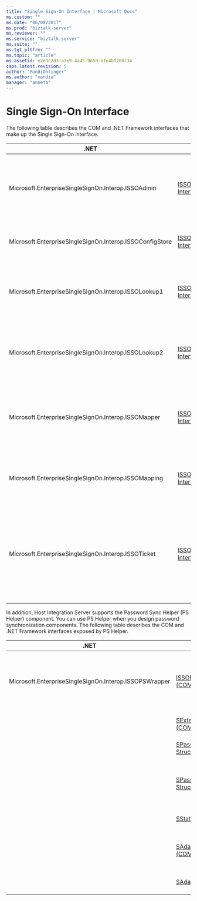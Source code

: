 ```yaml
---
title: "Single Sign-On Interface | Microsoft Docs"
ms.custom: ""
ms.date: "06/08/2017"
ms.prod: "biztalk-server"
ms.reviewer: ""
ms.service: "biztalk-server"
ms.suite: ""
ms.tgt_pltfrm: ""
ms.topic: "article"
ms.assetid: e2e3c2d3-a7e9-4a45-965d-bfe4bf200c34
caps.latest.revision: 5
author: "MandiOhlinger"
ms.author: "mandia"
manager: "anneta"
---
```

# Single Sign-On Interface
The following table describes the COM and .NET Framework interfaces that make up the Single Sign-On interface.  
  
|.NET|COM|Description|  
|----------|---------|-----------------|  
|Microsoft.EnterpriseSingleSignOn.Interop.ISSOAdmin|[ISSOAdmin Interface (COM)](../core/issoadmin-interface-com.md)|Creates, updates, and deletes an SSO application. Also performs other administration functions.|  
|Microsoft.EnterpriseSingleSignOn.Interop.ISSOConfigStore|[ISSOConfigStore Interface (COM)](../core/issoconfigstore-interface-com.md)|Gets and sets information in the SSO configuration store.|  
|Microsoft.EnterpriseSingleSignOn.Interop.ISSOLookup1|[ISSOLookup1 Interface (COM)](../core/issolookup1-interface-com.md)|Enables you to look up the external credentials on a specified application for the current user.|  
|Microsoft.EnterpriseSingleSignOn.Interop.ISSOLookup2|[ISSOLookup2 Interface (COM)](../core/issolookup2-interface-com.md)|As above, but also enables you to look up the Windows credentials for a specified external user.|  
|Microsoft.EnterpriseSingleSignOn.Interop.ISSOMapper|[ISSOMapper Interface (COM)](../core/issomapper-interface-com.md)|Enables you to set the external credentials for the current user for a specified application.|  
|Microsoft.EnterpriseSingleSignOn.Interop.ISSOMapping|[ISSOMapping Interface (COM)](../core/issomapping-interface-com.md)|Creates and maintains the mapping between users and affiliated applications.|  
|Microsoft.EnterpriseSingleSignOn.Interop.ISSOTicket|[ISSOTicket Interface (COM)](../core/issoticket-interface-com.md)|Creates the ticket that contains the appropriate security information. This ticket is then sent on with the appropriate message from your application.|  
  
 In addition, Host Integration Server supports the Password Sync Helper (PS Helper) component. You can use PS Helper when you design password synchronization components. The following table describes the COM and .NET Framework interfaces exposed by PS Helper.  
  
|.NET|COM|Description|  
|----------|---------|-----------------|  
|Microsoft.EnterpriseSingleSignOn.Interop.ISSOPSWrapper|[ISSONotification Interface (COM)](../core/issonotification-interface-com.md)|Handles password changes to and from non-Windows operating systems.|  
||[SExternalAccount Structure (COM)](../core/sexternalaccount-structure-com.md)|Describes an external account.|  
||[SPasswordChange Structure (COM)](../core/spasswordchange-structure-com.md)|Describes a password change.|  
||[SPasswordChangeComplete Structure (COM)](../core/spasswordchangecomplete-structure-com.md)|Describes the completion of a password change.|  
||[SStatus Structure (COM)](../core/sstatus-structure-com.md)|Describes an error or event.|  
||[SAdapterInGroup Structure (COM)](../core/sadapteringroup-structure-com.md)|Describes the adapters in a given group.|  
||[SAdapter Structure (COM)](../core/sadapter-structure-com.md)|Describes a specific adapter.|